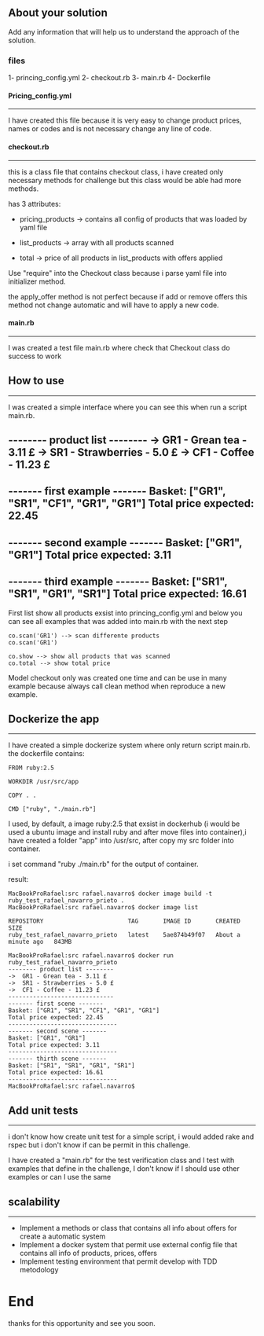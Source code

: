 ## About your solution

Add any information that will help us to understand the approach of the solution.

### files
1- princing_config.yml
2- checkout.rb
3- main.rb
4- Dockerfile

#### Pricing_config.yml
---
I have created this file because it is very easy to change product prices, names or codes and is not necessary change any line of code.

#### checkout.rb
---
this is a class file that contains  checkout class, i have created only  necessary methods for challenge but this class would be able  had more methods. 

has 3 attributes:
- pricing_products -> contains all config of products that was loaded by yaml file

- list_products -> array with all products scanned

- total -> price of all products in list_products with offers applied

Use "require" into the Checkout class because i parse yaml file into initializer method.

the apply_offer method is not perfect because if add or remove offers this method not change automatic and will have to apply a new code.

#### main.rb
---
I was created a test file main.rb where check that Checkout class do success to work


## How to use
---
I was created a simple interface where you can see this when run a script main.rb.

-------- product list --------
->  GR1 - Grean tea - 3.11 £
->  SR1 - Strawberries - 5.0 £
->  CF1 - Coffee - 11.23 £
------------------------------
------- first example -------
Basket: ["GR1", "SR1", "CF1", "GR1", "GR1"]
Total price expected: 22.45
-------------------------------
------- second example -------
Basket: ["GR1", "GR1"]
Total price expected: 3.11
-------------------------------
------- third example -------
Basket: ["SR1", "SR1", "GR1", "SR1"]
Total price expected: 16.61
-------------------------------

First list show all products exsist into princing_config.yml and below you can see all examples that was added into main.rb with the next step
```
co.scan('GR1') --> scan differente products
co.scan('GR1')

co.show --> show all products that was scanned
co.total --> show total price
```

Model checkout only was created one time and can be use in many example because always call clean method when reproduce a new example.


## Dockerize the app
---
I have created a simple dockerize system where only return script main.rb. the dockerfile contains:

```
FROM ruby:2.5

WORKDIR /usr/src/app

COPY . .

CMD ["ruby", "./main.rb"]
```

I used, by default, a image ruby:2.5 that exsist in dockerhub (i would be used a ubuntu image and install ruby and after move files into container),i have created a folder "app" into /usr/src, after copy my src folder into container.

i set command "ruby ./main.rb" for the output of container. 

result:
```
MacBookProRafael:src rafael.navarro$ docker image build -t ruby_test_rafael_navarro_prieto .
MacBookProRafael:src rafael.navarro$ docker image list

REPOSITORY                        TAG       IMAGE ID       CREATED              SIZE
ruby_test_rafael_navarro_prieto   latest    5ae874b49f07   About a minute ago   843MB

MacBookProRafael:src rafael.navarro$ docker run ruby_test_rafael_navarro_prieto
-------- product list --------
->  GR1 - Grean tea - 3.11 £
->  SR1 - Strawberries - 5.0 £
->  CF1 - Coffee - 11.23 £
------------------------------
------- first scene -------
Basket: ["GR1", "SR1", "CF1", "GR1", "GR1"]
Total price expected: 22.45
-------------------------------
------- second scene -------
Basket: ["GR1", "GR1"]
Total price expected: 3.11
-------------------------------
------- thirth scene -------
Basket: ["SR1", "SR1", "GR1", "SR1"]
Total price expected: 16.61
-------------------------------
MacBookProRafael:src rafael.navarro$
```

## Add unit tests
---
i don't know how create unit test for a simple script, i would added rake and rspec but i don't know if can be permit in this challenge.

I have created a "main.rb" for the test verification class and I test with examples that define in the challenge, I don't know if I should use other examples or can I use the same

## scalability
---
* Implement a methods or class that contains all info about offers for create a automatic system
* Implement a docker system that permit use external config file that contains all info of products, prices, offers
* Implement testing environment that permit develop with TDD metodology

# End
thanks for this opportunity and see you soon.